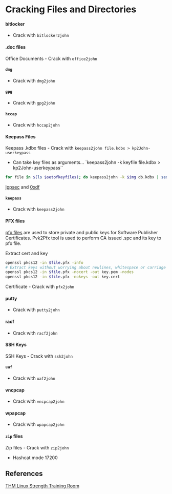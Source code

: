 # Cracking Files and Directories
#### bitlocker
- Crack with `bitlocker2john`
#### .doc files

Office Documents - Crack with `office2john`

#### `dmg`
- Crack with `dmg2john`

#### `gpg`

- Crack with `gpg2john`
#### `hccap`
- Crack with `hccap2john`
#### Keepass Files
Keepass .kdbx files - Crack with `keepass2john file.kdbx > kp2John-userkeypass`
- Can take key files as arguments... `keepass2john -k keyfile file.kdbx > kp2John-userkeypass``
```bash
for file in $(ls $setofkeyfiles); do keepass2john -k $img db.kdbx | sed "s/db/$file/g"; done >> keyfiles_john
```
[Ippsec](https://www.youtube.com/watch?v=CO_g3wtC7rk) and [0xdf](https://0xdf.gitlab.io/2019/10/26/htb-safe.html)

#### `keepass`
- Crack with `keepass2john`


#### PFX files
[pfx files](https://docs.microsoft.com/en-us/windows-hardware/drivers/install/personal-information-exchange---pfx--files) are used to store private and public keys for Software Publisher Certificates. Pvk2Pfx tool is used to perform CA issued .spc and its key to pfx file.

Extract cert and key
```bash
openssl pkcs12 -in $file.pfx -info
# Extract keys without worrying about newlines, whitespace or carriage returns
openssl pkcs12 -in $file.pfx -nocert -out key.pem -nodes
openssl pkcs12 -in $file.pfx -nokeys -out key.cert
```

Certificate - Crack with `pfx2john`   

#### putty
- Crack with `putty2john`

#### racf
- Crack with `racf2john`
#### SSH Keys

SSH Keys - Crack with `ssh2john`

#### `uaf`
- Crack with `uaf2john`
#### vncpcap
- Crack with `vncpcap2john`
#### wpapcap
- Crack with `wpapcap2john`
#### `zip` files

Zip files - Crack with `zip2john` 
- Hashcat mode 17200

## References

[THM Linux Strength Training Room](https://tryhackme.com/r/room/linuxstrengthtraining)